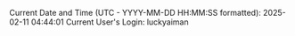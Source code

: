 Current Date and Time (UTC - YYYY-MM-DD HH:MM:SS formatted): 2025-02-11 04:44:01
Current User's Login: luckyaiman
